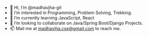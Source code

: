 - 👋 Hi, I’m @madhavjha-git
- 👀 I’m interested in Programming, Problem Solving, Trekking.
- 🌱 I’m currently learning JavaScript, React
- 💞️ I’m looking to collaborate on Java/Spring Boot/Django Projects. 
- 📫 Mail me at madhavjha.cse@gmail.com to reach me.

<!---
madhavjha-git/madhavjha-git is a ✨ special ✨ repository because its `README.md` (this file) appears on your GitHub profile.
You can click the Preview link to take a look at your changes.
--->
